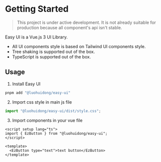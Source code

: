 # Getting Started

> This project is under active development. It is not already suitable for production because all component's api isn't stable.

Easy UI is a Vue.js 3 UI Library.

- All UI components style is based on Tailwind UI components style.
- Tree shaking is supported out of the box.
- TypeScript is supported out of the box.

## Usage

1. Install Easy UI

```bash
pnpm add "@luohuidong/easy-ui"
```

2. Import css style in main js file

```js
import "@luohuidong/easy-ui/dist/style.css";
```

3. Import components in your vue file

```vue
<script setup lang="ts">
import { EzButton } from "@luohuidong/easy-ui";
</script>

<template>
  <EzButton type="text">text button</EzButton>
</template>
```
